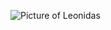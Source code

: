 ![Picture of Leonidas](http://secureservercdn.net/104.238.71.140/03l.0a0.myftpupload.com/wp-content/uploads/2019/08/King-Leonidas-300-movie-01-1024x662.jpg)
